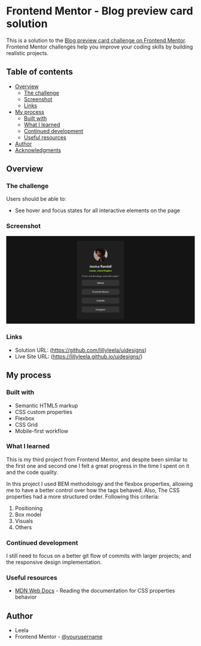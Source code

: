 # Frontend Mentor - Blog preview card solution

This is a solution to the [Blog preview card challenge on Frontend Mentor](https://www.frontendmentor.io/challenges/social-links-profile-UG32l9m6dQ). Frontend Mentor challenges help you improve your coding skills by building realistic projects. 

## Table of contents

- [Overview](#overview)
  - [The challenge](#the-challenge)
  - [Screenshot](#screenshot)
  - [Links](#links)
- [My process](#my-process)
  - [Built with](#built-with)
  - [What I learned](#what-i-learned)
  - [Continued development](#continued-development)
  - [Useful resources](#useful-resources)
- [Author](#author)
- [Acknowledgments](#acknowledgments)

## Overview

### The challenge

Users should be able to:

- See hover and focus states for all interactive elements on the page

### Screenshot

![](./Screenshot.png)

### Links

- Solution URL: (https://github.com/lillyleela/uidesigns)
- Live Site URL: (https://lillyleela.github.io/uidesigns/)

## My process

### Built with

- Semantic HTML5 markup
- CSS custom properties
- Flexbox
- CSS Grid
- Mobile-first workflow

### What I learned
This is my third project from Frontend Mentor, and despite been similar to the first one and second one I felt a great progress in the time I spent on it and the code quality.

In this project I used BEM methodology and the flexbox properties, allowing me to have a better control over how the tags behaved. Also, The CSS properties had a more structured order. Following this criteria:

1. Positioning
2. Box model
3. Visuals
4. Others

### Continued development

I still need to focus on a better git flow of commits with larger projects; and the responsive design implementation.

### Useful resources

- [MDN Web Docs](https://developer.mozilla.org/es/) - Reading the documentation for CSS properties behavior

## Author

- Leela
- Frontend Mentor - [@yourusername](https://www.frontendmentor.io/profile/lillyleela)
